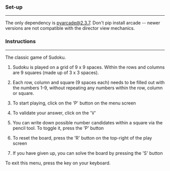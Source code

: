 ### Set-up
---
The only dependency is pyarcade@2.3.7. Don't pip install arcade -- newer versions are not compatible with the director view mechanics.


### Instructions
---
The classic game of Sudoku.

1. Sudoku is played on a grid of 9 x 9 spaces. 
Within the rows and columns are 9 squares (made up of 3 x 3 spaces). 


2. Each row, column and square (9 spaces each) needs to be filled out with the numbers 1-9, 
without repeating any numbers within the row, column or square. 


3. To start playing, click on the 'P' button on the menu screen


4. To validate your answer, click on the 'V'


5. You can write down possible number candidates within a square via the pencil tool. 
To toggle it, press the 'P' button


6. To reset the board, press the 'R' button on the top-right of the play screen


7. If you have given up, you can solve the board by pressing the 'S' button


To exit this menu, press the <escape> key on your keyboard.
